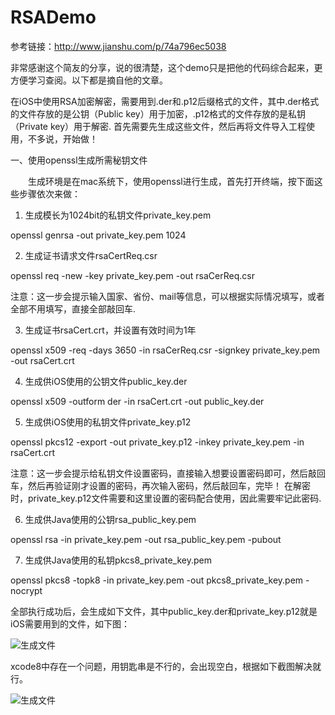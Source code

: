# RSADemo
参考链接：http://www.jianshu.com/p/74a796ec5038

非常感谢这个简友的分享，说的很清楚，这个demo只是把他的代码综合起来，更方便学习查阅。以下都是摘自他的文章。

在iOS中使用RSA加密解密，需要用到.der和.p12后缀格式的文件，其中.der格式的文件存放的是公钥（Public key）用于加密，.p12格式的文件存放的是私钥（Private key）用于解密. 首先需要先生成这些文件，然后再将文件导入工程使用，不多说，开始做！

一、使用openssl生成所需秘钥文件

　　生成环境是在mac系统下，使用openssl进行生成，首先打开终端，按下面这些步骤依次来做：

1. 生成模长为1024bit的私钥文件private_key.pem

openssl genrsa -out private_key.pem 1024

2. 生成证书请求文件rsaCertReq.csr

openssl req -new -key private_key.pem -out rsaCerReq.csr

注意：这一步会提示输入国家、省份、mail等信息，可以根据实际情况填写，或者全部不用填写，直接全部敲回车.

3. 生成证书rsaCert.crt，并设置有效时间为1年

openssl x509 -req -days 3650 -in rsaCerReq.csr -signkey private_key.pem -out rsaCert.crt

4. 生成供iOS使用的公钥文件public_key.der

openssl x509 -outform der -in rsaCert.crt -out public_key.der

5. 生成供iOS使用的私钥文件private_key.p12

openssl pkcs12 -export -out private_key.p12 -inkey private_key.pem -in rsaCert.crt

注意：这一步会提示给私钥文件设置密码，直接输入想要设置密码即可，然后敲回车，然后再验证刚才设置的密码，再次输入密码，然后敲回车，完毕！
在解密时，private_key.p12文件需要和这里设置的密码配合使用，因此需要牢记此密码.

6. 生成供Java使用的公钥rsa_public_key.pem

openssl rsa -in private_key.pem -out rsa_public_key.pem -pubout

7. 生成供Java使用的私钥pkcs8_private_key.pem

openssl pkcs8 -topk8 -in private_key.pem -out pkcs8_private_key.pem -nocrypt

全部执行成功后，会生成如下文件，其中public_key.der和private_key.p12就是iOS需要用到的文件，如下图：

![生成文件](https://github.com/caohuoxia/RSADemo/screenshots/screenshot1.png)


xcode8中存在一个问题，用钥匙串是不行的，会出现空白，根据如下截图解决就行。

![生成文件](https://github.com/caohuoxia/RSADemo/screenshots/screenshot2.png)



